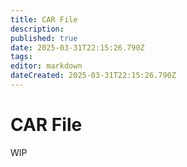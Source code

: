 ```yaml
---
title: CAR File
description: 
published: true
date: 2025-03-31T22:15:26.790Z
tags: 
editor: markdown
dateCreated: 2025-03-31T22:15:26.790Z
---
```


# CAR File
WIP